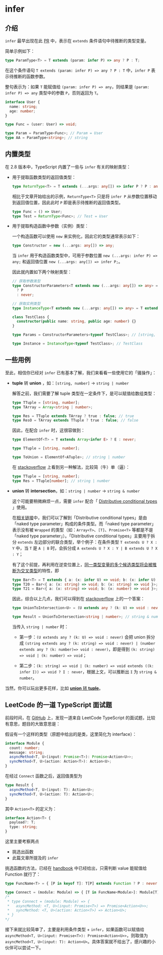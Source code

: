 # infer

## 介绍

`infer` 最早出现在此 [PR](https://github.com/Microsoft/TypeScript/pull/21496) 中，表示在 `extends` 条件语句中待推断的类型变量。

简单示例如下：

```ts
type ParamType<T> = T extends (param: infer P) => any ? P : T;
```

在这个条件语句 `T extends (param: infer P) => any ? P : T` 中，`infer P` 表示待推断的函数参数。

整句表示为：如果 `T` 能赋值给 `(param: infer P) => any`，则结果是 `(param: infer P) => any` 类型中的参数 `P`，否则返回为 `T`。

```ts
interface User {
  name: string;
  age: number;
}

type Func = (user: User) => void;

type Param = ParamType<Func>; // Param = User
type AA = ParamType<string>; // string
```

## 内置类型

在 2.8 版本中，TypeScript 内置了一些与 `infer` 有关的映射类型：

- 用于提取函数类型的返回值类型：

  ```ts
  type ReturnType<T> = T extends (...args: any[]) => infer P ? P : any;
  ```

  相比于文章开始给出的示例，`ReturnType<T>` 只是将 `infer P` 从参数位置移动到返回值位置，因此此时 `P` 即是表示待推断的返回值类型。

  ```ts
  type Func = () => User;
  type Test = ReturnType<Func>; // Test = User
  ```

- 用于提取构造函数中参数（实例）类型：

  一个构造函数可以使用 `new` 来实例化，因此它的类型通常表示如下：

  ```ts
  type Constructor = new (...args: any[]) => any;
  ```

  当 `infer` 用于构造函数类型中，可用于参数位置 `new (...args: infer P) => any;` 和返回值位置 `new (...args: any[]) => infer P;`。

  因此就内置如下两个映射类型：

  ```ts
  // 获取参数类型
  type ConstructorParameters<T extends new (...args: any[]) => any> = T extends new (...args: infer P) => any
    ? P
    : never;

  // 获取实例类型
  type InstanceType<T extends new (...args: any[]) => any> = T extends new (...args: any[]) => infer R ? R : any;

  class TestClass {
    constructor(public name: string, public age: number) {}
  }

  type Params = ConstructorParameters<typeof TestClass>; // [string, numbder]

  type Instance = InstanceType<typeof TestClass>; // TestClass
  ```

## 一些用例

至此，相信你已经对 `infer` 已有基本了解，我们来看看一些使用它的「骚操作」：

- **tuple** 转 **union** ，如：`[string, number]` -> `string | number`

  解答之前，我们需要了解 tuple 类型在一定条件下，是可以赋值给数组类型：

  ```ts
  type TTuple = [string, number];
  type TArray = Array<string | number>;

  type Res = TTuple extends TArray ? true : false; // true
  type ResO = TArray extends TTuple ? true : false; // false
  ```

  因此，在配合 `infer` 时，这很容做到：

  ```ts
  type ElementOf<T> = T extends Array<infer E> ? E : never;

  type TTuple = [string, number];

  type ToUnion = ElementOf<ATuple>; // string | number
  ```

  在 [stackoverflow](https://stackoverflow.com/questions/44480644/typescript-string-union-to-string-array/45486495#45486495) 上看到另一种解法，比较简（牛）单（逼）：

  ```ts
  type TTuple = [string, number];
  type Res = TTuple[number]; // string | number
  ```

- **union** 转 **intersection**，如：`string | number` -> `string & number`

  这个可能要稍微麻烦一点，需要 `infer` 配合「 [Distributive conditional types](https://www.typescriptlang.org/docs/handbook/release-notes/typescript-2-8.html#distributive-conditional-types) 」使用。

  在[相关链接](https://www.typescriptlang.org/docs/handbook/release-notes/typescript-2-8.html#distributive-conditional-types)中，我们可以了解到「Distributive conditional types」是由「naked type parameter」构成的条件类型。而「naked type parameter」表示没有被 `Wrapped` 的类型（如：`Array<T>`、`[T]`、`Promise<T>` 等都是不是「naked type parameter」）。「Distributive conditional types」主要用于拆分 `extends` 左边部分的联合类型，举个例子：在条件类型 `T extends U ? X : Y` 中，当 `T` 是 `A | B` 时，会拆分成 `A extends U ? X : Y | B extends U ? X : Y`；

  有了这个前提，再利用在逆变位置上，[同一类型变量的多个候选类型将会被推断为交叉类型](https://github.com/Microsoft/TypeScript/pull/21496)的特性，即

  ```ts
  type Bar<T> = T extends { a: (x: infer U) => void; b: (x: infer U) => void } ? U : never;
  type T20 = Bar<{ a: (x: string) => void; b: (x: string) => void }>; // string
  type T21 = Bar<{ a: (x: string) => void; b: (x: number) => void }>; // string & number
  ```

  因此，综合以上几点，我们可以得到在 [stackoverflow](https://stackoverflow.com/questions/50374908/transform-union-type-to-intersection-type) 上的一个答案：

  ```ts
  type UnionToIntersection<U> = (U extends any ? (k: U) => void : never) extends ((k: infer I) => void) ? I : never;

  type Result = UnionToIntersection<string | number>; // string & number
  ```

  当传入 `string | number` 时：

  - 第一步：`(U extends any ? (k: U) => void : never)` 会把 union 拆分成 `(string extends any ? (k: string) => void : never) | (number extends any ? (k: number)=> void : never)`，即是得到 `(k: string) => void | (k: number) => void`；

  - 第二步：`(k: string) => void | (k: number) => void extends ((k: infer I)) => void ? I : never`，根据上文，可以推断出 `I` 为 `string & number`。

当然，你可以玩出更多花样，比如 [**union** 转 **tuple**](https://zhuanlan.zhihu.com/p/58704376)。

## LeetCode 的一道 TypeScript 面试题

前段时间，在 [GitHub](https://github.com/LeetCode-OpenSource/hire/blob/master/typescript_zh.md) 上，发现一道来自 LeetCode TypeScript 的面试题，比较有意思，题目的大致意思是：

假设有一个这样的类型（原题中给出的是类，这里简化为 interface）：

```ts
interface Module {
  count: number;
  message: string;
  asyncMethod<T, U>(input: Promise<T>): Promise<Action<U>>;
  syncMethod<T, U>(action: Action<T>): Action<U>;
}
```

在经过 `Connect` 函数之后，返回值类型为

```ts
type Result {
  asyncMethod<T, U>(input: T): Action<U>;
  syncMethod<T, U>(action: T): Action<U>;
}
```

其中 `Action<T>` 的定义为：

```ts
interface Action<T> {
  payload?: T;
  type: string;
}
```

这里主要考察两点

- 挑选出函数
- 此篇文章所提及的 `infer`

挑选函数的方法，已经在 [handbook](http://www.typescriptlang.org/docs/handbook/release-notes/typescript-2-8.html) 中已经给出，只需判断 value 能赋值给 Function 就行了：

```ts
type FuncName<T> = { [P in keyof T]: T[P] extends Function ? P : never }[keyof T];

type Connect = (module: Module) => { [T in FuncName<Module>]: Module[T] };
/*
 * type Connect = (module: Module) => {
 *   asyncMethod: <T, U>(input: Promise<T>) => Promise<Action<U>>;
 *   syncMethod: <T, U>(action: Action<T>) => Action<U>;
 * }
*/
```

接下来就比较简单了，主要是利用条件类型 + `infer`，如果函数可以赋值给 `asyncMethod<T, U>(input: Promise<T>): Promise<Action<U>>`，则取值为 `asyncMethod<T, U>(input: T): Action<U>`。具体答案就不给出了，感兴趣的小伙伴可以尝试一下。

